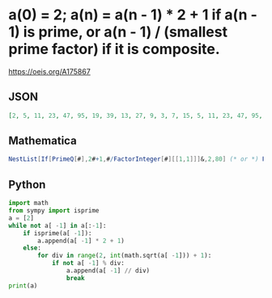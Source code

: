 # a\(0\) \= 2; a\(n\) \= a\(n \- 1\) \* 2 \+ 1 if a\(n \- 1\) is prime, or a\(n \- 1\) / \(smallest prime factor\) if it is composite\.
https://oeis.org/A175867
## JSON
```JSON
[2, 5, 11, 23, 47, 95, 19, 39, 13, 27, 9, 3, 7, 15, 5, 11, 23, 47, 95, 19, 39, 13, 27, 9, 3, 7, 15, 5, 11, 23, 47, 95, 19, 39, 13, 27, 9, 3, 7, 15, 5, 11, 23, 47, 95, 19, 39, 13, 27, 9, 3, 7, 15, 5, 11, 23, 47, 95, 19, 39, 13, 27, 9, 3, 7, 15, 5, 11, 23, 47, 95, 19, 39, 13, 27, 9, 3, 7]
```
## Mathematica
```Mathematica
NestList[If[PrimeQ[#],2#+1,#/FactorInteger[#][[1,1]]]&,2,80] (* or *) PadRight[{2},80,{15,5,11,23,47,95,19,39,13,27,9,3,7}] (* _Harvey P. Dale_, Jun 14 2020 *)
```
## Python
```Python
import math
from sympy import isprime
a = [2]
while not a[ -1] in a[:-1]:
    if isprime(a[ -1]):
        a.append(a[ -1] * 2 + 1)
    else:
        for div in range(2, int(math.sqrt(a[ -1])) + 1):
            if not a[ -1] % div:
                a.append(a[ -1] // div)
                break
print(a)
```
